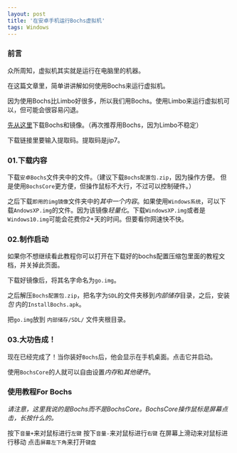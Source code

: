 ```yaml
---
layout: post
title: '在安卓手机运行Bochs虚拟机'
tags: Windows
---
```


### 前言

众所周知，虚拟机其实就是运行在电脑里的机器。

在这篇文章里，简单讲讲解如何使用Bochs来运行虚拟机。

因为使用Bochs比Limbo好很多，所以我们用Bochs。使用Limbo来运行虚拟机可以，但可能会很容易闪退。

[先从这里](https://pan.baidu.com/s/1LdY6jq8AUrWjqGrQjPdQEw)下载Bochs和镜像。（再次推荐用Bochs，因为Limbo不稳定）

下载链接里要输入提取码。提取码是jip7。 

### 01.下载内容

下载`安卓Bochs`文件夹中的文件。（建议下载`Bochs配置包.zip`，因为操作方便。 但是使用`BochsCore`更方便，但操作鼠标不大行，不过可以控制硬件。）

之后下载`即用的img镜像`文件夹中的*其中一个内容*。如果使用`Windows系统`，可以下载`AndowsXP.img`的文件。因为该镜像*轻量化*。下载`WindowsXP.img`或者是`Windows10.img`可能会花费你2+天的时间。但要看你网速快不快。

### 02.制作启动

如果你不想继续看此教程你可以打开在下载好的bochs配置压缩包里面的教程文档，并关掉此页面。

下载好镜像后，将其名字命名为`go.img`。

之后解压`Bochs配置包.zip`，把名字为`SDL`的文件夹移到*内部储存*目录，之后，安装 *包* 内的`InstallBochs.apk`。

把`go.img`放到 `内部储存/SDL/` 文件夹根目录。

### 03.大功告成！

现在已经完成了！当你装好`Bochs`后，他会显示在手机桌面。点击它并启动。

使用`BochsCore`的人就可以自由设置*内存*和*其他硬件*。

### 使用教程For Bochs

*请注意，这里我说的是Bochs而不是BochsCore。BochsCore操作鼠标是屏幕点击，长按什么的。*

按下`音量+`来对鼠标进行`左键`
按下`音量-`来对鼠标进行`右键`
在屏幕上滑动来对鼠标进行移动
点击`屏幕左下角`来打开`键盘`
